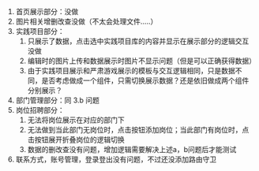 1. 首页展示部分：没做
2. 图片相关增删改查没做（不太会处理文件.....）
3. 实践项目部分：
   1. 只展示了数据，点击选中实践项目库的内容并显示在展示部分的逻辑交互没做
   2. 编辑时的图片上传和数据展示时图片不显示问题（但是可以正确获得数据）
   3. 由于实践项目展示和严肃游戏展示的模板与交互逻辑相同，只是数据不同，是否考虑做成一个组件，只需切换展示数据？还是依旧做成两个组件分别展示？
4. 部门管理部分：同 3.b 问题
5. 岗位招聘部分：
   1. 无法将岗位展示在对应的部门下
   2. 无法做到当此部门无岗位时，点击按钮添加岗位；当此部门有岗位时，点击按钮展开折叠岗位的逻辑切换
   3. 数据的删改查没有问题，增加逻辑需要解决上述a，b问题后才能测试
6. 联系方式，账号管理，登录登出没有问题，不过还没添加路由守卫